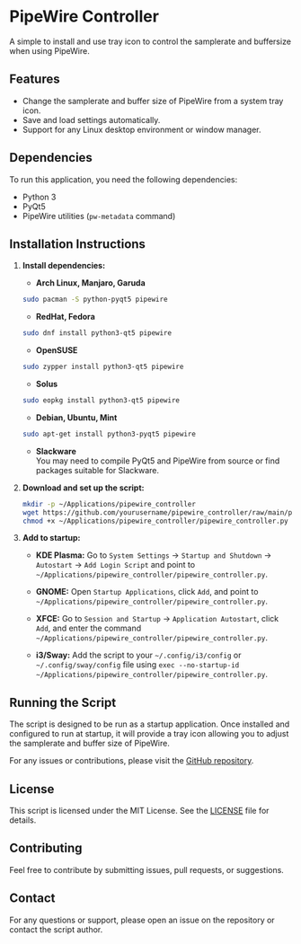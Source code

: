 # PipeWire Controller

A simple to install and use tray icon to control the samplerate and buffersize when using PipeWire.

## Features

- Change the samplerate and buffer size of PipeWire from a system tray icon.
- Save and load settings automatically.
- Support for any Linux desktop environment or window manager.

## Dependencies

To run this application, you need the following dependencies:

- Python 3
- PyQt5
- PipeWire utilities (`pw-metadata` command)


## Installation Instructions

1. **Install dependencies:**

    - **Arch Linux, Manjaro, Garuda**
    ```bash
    sudo pacman -S python-pyqt5 pipewire
    ```

    - **RedHat, Fedora**
    ```bash
    sudo dnf install python3-qt5 pipewire
    ```

    - **OpenSUSE**
    ```bash
    sudo zypper install python3-qt5 pipewire
    ```

    - **Solus**
    ```bash
    sudo eopkg install python3-qt5 pipewire
    ```

     - **Debian, Ubuntu, Mint**
    ```bash
    sudo apt-get install python3-pyqt5 pipewire
    ```

   - **Slackware**   
   You may need to compile PyQt5 and PipeWire from source or find packages suitable for Slackware.


2. **Download and set up the script:**

    ```bash
    mkdir -p ~/Applications/pipewire_controller
    wget https://github.com/yourusername/pipewire_controller/raw/main/pipewire_controller.py -O ~/Applications/pipewire_controller/pipewire_controller.py
    chmod +x ~/Applications/pipewire_controller/pipewire_controller.py
    ```


3. **Add to startup:**

    - **KDE Plasma:** Go to `System Settings` -> `Startup and Shutdown` -> `Autostart` -> `Add Login Script` and point to `~/Applications/pipewire_controller/pipewire_controller.py`.

    - **GNOME:** Open `Startup Applications`, click `Add`, and point to `~/Applications/pipewire_controller/pipewire_controller.py`.

    - **XFCE:** Go to `Session and Startup` -> `Application Autostart`, click `Add`, and enter the command `~/Applications/pipewire_controller/pipewire_controller.py`.

    - **i3/Sway:** Add the script to your `~/.config/i3/config` or `~/.config/sway/config` file using `exec --no-startup-id ~/Applications/pipewire_controller/pipewire_controller.py`.


## Running the Script

The script is designed to be run as a startup application. Once installed and configured to run at startup, it will provide a tray icon allowing you to adjust the samplerate and buffer size of PipeWire.

For any issues or contributions, please visit the [GitHub repository](https://github.com/yourusername/pipewire_controller).

## License

This script is licensed under the MIT License. See the [LICENSE](LICENSE) file for details.

## Contributing

Feel free to contribute by submitting issues, pull requests, or suggestions.

## Contact

For any questions or support, please open an issue on the repository or contact the script author.

